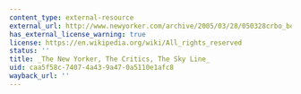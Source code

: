 ```yaml
---
content_type: external-resource
external_url: http://www.newyorker.com/archive/2005/03/28/050328crbo_books
has_external_license_warning: true
license: https://en.wikipedia.org/wiki/All_rights_reserved
status: ''
title: _The New Yorker, The Critics, The Sky Line_
uid: caa5f58c-7407-4a43-9a47-0a5110e1afc8
wayback_url: ''
---
```

